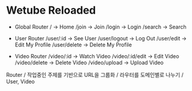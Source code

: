 # Wetube Reloaded

-   Global Router
    / -> Home
    /join -> Join
    /login -> Login
    /search -> Search

-   User Router
    /user/:id -> See User
    /user/logout -> Log Out
    /user/edit -> Edit My Profile
    /user/delete -> Delete My Profile

-   Video Router
    /video/:id -> Watch Video
    /video/:id/edit -> Edit Video
    /video/delete -> Delete Video
    /video/upload -> Upload Video

Router
/ 작업중인 주제를 기반으로 URL을 그룹화
/ 라우터를 도메인별로 나누기
/
User, Video
